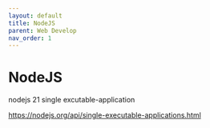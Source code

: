 ```yaml
---
layout: default
title: NodeJS
parent: Web Develop
nav_order: 1
---
```



# NodeJS

nodejs 21 single excutable-application

https://nodejs.org/api/single-executable-applications.html
